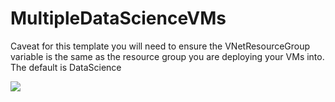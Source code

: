 # MultipleDataScienceVMs

Caveat for this template you will need to ensure the VNetResourceGroup variable is the same as the resource group you are deploying your VMs into. The default is DataScience

<a href="https://portal.azure.com/#create/Microsoft.Template/uri/https%3A%2F%2Fraw.githubusercontent.com%2Fpaulhakim%2FMultipleDataScienceVMs%2Fmaster%2Fazuredeploy.json" target="_blank">
    <img src="http://azuredeploy.net/deploybutton.png"/>
</a>


